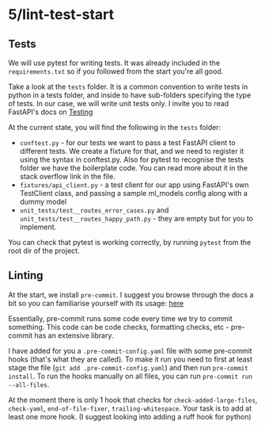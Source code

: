 # 5/lint-test-start

## Tests

We will use pytest for writing tests. It was already included in the `requirements.txt` so if you followed from the start you're all good.

Take a look at the `tests` folder. It is a common convention to write tests in python in a tests folder, and inside to have sub-folders specifying the type of tests. In our case, we will write unit tests only. I invite you to read FastAPI's docs on [Testing](https://fastapi.tiangolo.com/tutorial/testing/)

At the current state, you will find the following in the `tests` folder:

- `conftest.py` - for our tests we want to pass a test FastAPI client to different tests. We create a fixture for that, and we need to register it using the syntax in conftest.py. Also for pytest to recognise the tests folder we have the boilerplate code. You can read more about it in the stack overflow link in the file.
- `fixtures/api_client.py` - a test client for our app using FastAPI's own TestClient class, and passing a sample ml_models config along with a dummy model
- `unit_tests/test__routes_error_cases.py` and `unit_tests/test__routes_happy_path.py` - they are empty but for you to implement.

You can check that pytest is working correctly, by running `pytest` from the root dir of the project.

## Linting

At the start, we install `pre-commit`. I suggest you browse through the docs a bit so you can familiarise yourself with its usage: [here](https://pre-commit.com/)

Essentially, pre-commit runs some code every time we try to commit something. This code can be code checks, formatting checks, etc - pre-commit has an extensive library.

I have added for you a `.pre-commit-config.yaml` file with some pre-commit hooks (that's what they are called). To make it run you need to first at least stage the file (`git add .pre-commit-config.yaml`) and then run `pre-commit install`. To run the hooks manually on all files, you can run `pre-commit run --all-files`.

At the moment there is only 1 hook that checks for `check-added-large-files`, `check-yaml`, `end-of-file-fixer`, `trailing-whitespace`. Your task is to add at least one more hook. (I suggest looking into adding a ruff hook for python)
